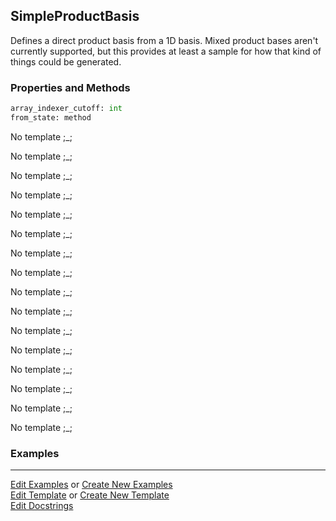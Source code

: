 ## <a id="Psience.BasisReps.Bases.SimpleProductBasis">SimpleProductBasis</a>
Defines a direct product basis from a 1D basis.
Mixed product bases aren't currently supported, but this provides
at least a sample for how that kind of things could be
generated.

### Properties and Methods
```python
array_indexer_cutoff: int
from_state: method
```
No template ;_;

No template ;_;

No template ;_;

No template ;_;

No template ;_;

No template ;_;

No template ;_;

No template ;_;

No template ;_;

No template ;_;

No template ;_;

No template ;_;

No template ;_;

No template ;_;

No template ;_;

No template ;_;

### Examples


___

[Edit Examples](https://github.com/McCoyGroup/Psience/edit/gh-pages/ci/examples/ci/docs/Psience/BasisReps/Bases/SimpleProductBasis.md) or 
[Create New Examples](https://github.com/McCoyGroup/Psience/new/gh-pages/?filename=ci/examples/ci/docs/Psience/BasisReps/Bases/SimpleProductBasis.md) <br/>
[Edit Template](https://github.com/McCoyGroup/Psience/edit/gh-pages/ci/docs/ci/docs/Psience/BasisReps/Bases/SimpleProductBasis.md) or 
[Create New Template](https://github.com/McCoyGroup/Psience/new/gh-pages/?filename=ci/docs/templates/ci/docs/Psience/BasisReps/Bases/SimpleProductBasis.md) <br/>
[Edit Docstrings](https://github.com/McCoyGroup/Psience/edit/edit/BasisReps/Bases.py?message=Update%20Docs)